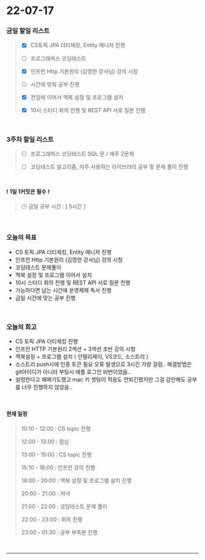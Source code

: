 # 22-07-17
 ### 금일 할일 리스트 

> - [x]  CS토픽 JPA 더티체킹, Entity 매니저 진행  
>
> - [ ]  프로그래머스 코딩테스트
>
> - [x]  인프런 Http 기본원리 (김영한 강사님) 강의 시청
>
> - [ ]  시간에 맞춰 공부 진행
>
> - [x]  전일에 이어서 맥북 설정 및 프로그램 설치
>
> - [x]  10시 스터디 회의 진행 및 REST API 서로 질문 진행

<br/>

### 3주차 할일 리스트  

> - [ ]  프로그래머스 코딩테스트 SQL 문 / 매주 2문제  
>
> - [ ]  코딩테스트 알고리즘, 자주 사용하는 라이브러리 공부 및 문제 풀이 진행

<br/>

❗ **1일 1커밋은 필수** ❗
> 🕒 금일 공부 시간 :  [ 5시간 ]    
  
<br/>

### 오늘의 목표
- CS 토픽 JPA 더티체킹, Entity 매니저 진행
- 인프런 Http 기본원리 (김영한 강사님) 강의 시청
- 코딩테스트 문제풀이
- 맥북 설정 및 프로그램 이어서 설치
- 10시 스터디 회의 진행 및 REST API 서로 질문 진행
- 가능하다면 남는 시간에 운영체제 독서 진행
- 금일 시간에 맞는 공부 진행


<br>

### 오늘의 회고
- CS 토픽 JPA 더티체킹 진행
- 인프런 HTTP 기본원리 2섹션 + 3섹션 초반 강의 시청
- 맥북설정 + 프로그램 설치 ( 인텔리제이, VS코드, 소스트리 )
- 소스트리 push시에 인증 토큰 필요 오류 발생으로 3시간 가량 걸림.. 해결방법은 git아이디가 아니라 부팅시 애플 로그인 비번이었음..
- 설정한다고 헤매기도했고 mac 키 셋팅이 적응도 안되긴했지만 그걸 감안해도 공부를 너무 진행하지 않았음..


<br>

#### 현재 일정  

> 10:10 - 12:00 : CS topic 진행
>
> 12:00 - 13:00 : 점심
>
> 13:00 - 15:00 : CS topic 진행
>
> 15:10 - 18:00 : 인프런 강의 진행
>
> 18:00 - 20:00 : 맥북 설정 및 프로그램 설치 진행
>
> 20:00 - 21:00 : 저녁
>
> 21:00 - 22:00 : 코딩테스트 문제 풀이
>
> 22:00 - 23:00 : 회의 진행
>
> 23:00 - 01:30 : 공부 부족분 진행

<br/>

------------  